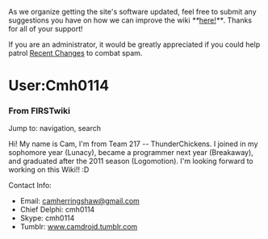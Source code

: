 As we organize getting the site's software updated, feel free to submit any
suggestions you have on how we can improve the wiki
_**_[here!](/index.php/User:Hallry/Suggestions "User:Hallry/Suggestions"
)_**_. Thanks for all of your support!

If you are an administrator, it would be greatly appreciated if you could help
patrol [Recent Changes](/index.php/Special:Recentchanges
"Special:Recentchanges" ) to combat spam.

# User:Cmh0114

### From FIRSTwiki

Jump to: navigation, search

Hi! My name is Cam, I'm from Team 217 -- ThunderChickens. I joined in my
sophomore year (Lunacy), became a programmer next year (Breakaway), and
graduated after the 2011 season (Logomotion). I'm looking forward to working
on this Wiki!!  :D

Contact Info:

  * Email: camherringshaw@gmail.com 
  * Chief Delphi: cmh0114 
  * Skype: cmh0114 
  * Tumblr: www.camdroid.tumblr.com 


